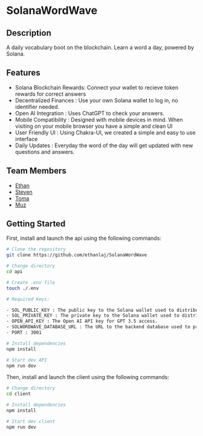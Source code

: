 # SolanaWordWave
## Description

A daily vocabulary boot on the blockchain. Learn a word a day, powered by Solana.

## Features

- Solana Blockchain Rewards: Connect your wallet to recieve token rewards for correct answers
- Decentralized Finances : Use your own Solana wallet to log in, no identifier needed.
- Open AI Integration : Uses ChatGPT to check your answers.
- Mobile Compatibility : Designed with mobile devices in mind. When visiting on your mobile browser you have a simple and clean UI
- User Friendly UI : Using Chakra-UI, we created a simple and easy to use interface
- Daily Updates : Everyday the word of the day will get updated with new questions and answers.

## Team Members

- [Ethan](https://github.com/ethanlaj)
- [Steven](https://github.com/Klinefelters)
- [Toma](https://github.com/yasudat83)
- [Muz](https://github.com/muzzy3k)


## Getting Started

First, install and launch the api using the following commands:

```bash
# Clone the repository
git clone https://github.com/ethanlaj/SolanaWordWave

# Change directory
cd api

# Create .env file
touch ./.env

# Required Keys:

- SOL_PUBLIC_KEY : The public key to the Solana wallet used to distribute tokens.
- SOL_PRIVATE_KEY : The private key to the Solana wallet used to distribute tokens.
- OPEN_API_KEY : The Open AI API key for GPT 3.5 access.
- SOLWORDWAVE_DATABASE_URL : The URL to the backend database used to provide words and questions.
- PORT : 3001

# Install dependencies
npm install

# Start dev API
npm run dev
```

Then, install and launch the client using the following commands:
```bash
# Change directory
cd client

# Install dependencies
npm install

# Start dev client
npm run dev
```
